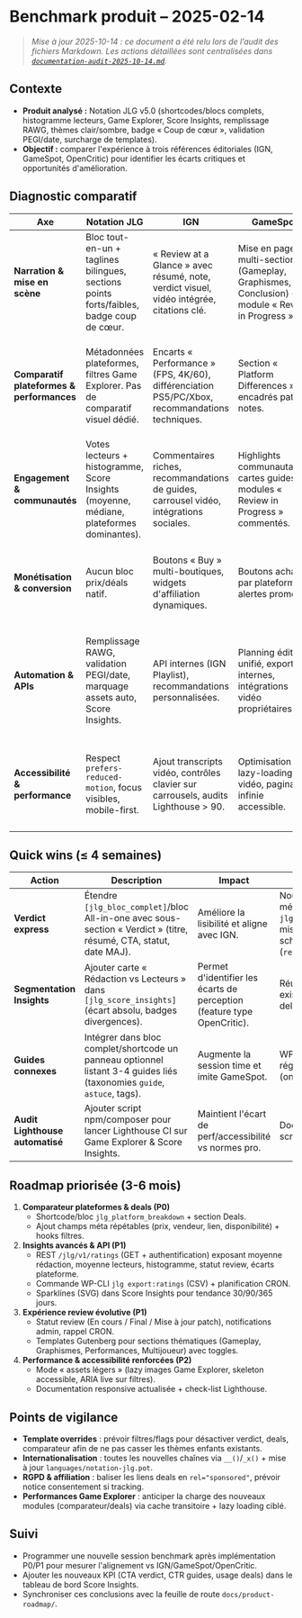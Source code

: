 # Benchmark produit – 2025-02-14

> _Mise à jour 2025-10-14 : ce document a été relu lors de l’audit des fichiers Markdown. Les actions détaillées sont centralisées dans [`documentation-audit-2025-10-14.md`](documentation-audit-2025-10-14.md)._

## Contexte
- **Produit analysé :** Notation JLG v5.0 (shortcodes/blocs complets, histogramme lecteurs, Game Explorer, Score Insights, remplissage RAWG, thèmes clair/sombre, badge « Coup de cœur », validation PEGI/date, surcharge de templates).
- **Objectif :** comparer l'expérience à trois références éditoriales (IGN, GameSpot, OpenCritic) pour identifier les écarts critiques et opportunités d'amélioration.

## Diagnostic comparatif
| Axe | Notation JLG | IGN | GameSpot | OpenCritic | Opportunités clés |
| --- | --- | --- | --- | --- | --- |
| **Narration & mise en scène** | Bloc tout-en-un + taglines bilingues, sections points forts/faibles, badge coup de cœur. | « Review at a Glance » avec résumé, note, verdict visuel, vidéo intégrée, citations clé. | Mise en page multi-sections (Gameplay, Graphismes, Conclusion) + module « Review in Progress ». | Synthèse automatique + agrégation multi-critiques, visuel agrégé (Top Critic, % recommandent). | Créer un sous-bloc « Verdict » configurable (résumé + CTA + date de MAJ) et un statut « Review en cours » surfacés dans le bloc complet et le schema JSON-LD.
| **Comparatif plateformes & performances** | Métadonnées plateformes, filtres Game Explorer. Pas de comparatif visuel dédié. | Encarts « Performance » (FPS, 4K/60), différenciation PS5/PC/Xbox, recommandations techniques. | Section « Platform Differences » + encadrés patch notes. | Tri par plateforme mais focalisé sur agrégation critique. | Ajouter un module `jlg_platform_breakdown` (tableau responsive + badges « Meilleure expérience ») avec champs FPS/résolution/modes et support JSON-LD `gamePlatform`.
| **Engagement & communautés** | Votes lecteurs + histogramme, Score Insights (moyenne, médiane, plateformes dominantes). | Commentaires riches, recommandations de guides, carrousel vidéo, intégrations sociales. | Highlights communautaires, cartes guides, modules « Review in Progress » commentés. | Statuts « Trending », « Hype Meter », suivis d'évolution. | Étendre Score Insights avec segmentation Rédaction vs Lecteurs, tendances (sparkline) et modules de contenus associés (« Guides & astuces » liés par taxonomie).
| **Monétisation & conversion** | Aucun bloc prix/déals natif. | Boutons « Buy » multi-boutiques, widgets d'affiliation dynamiques. | Boutons achat par plateforme + alertes promos. | Comparateur de prix/stock, wishlist. | Créer un widget/section « Deals & disponibilités » (liens trackés, prix, stock, CTA custom). Prévoir configuration par jeu + options d'affiliation.
| **Automation & APIs** | Remplissage RAWG, validation PEGI/date, marquage assets auto, Score Insights. | API internes (IGN Playlist), recommandations personnalisées. | Planning éditorial unifié, exports internes, intégrations vidéo propriétaires. | API publique, exports CSV, webhooks éditeurs. | Étendre l'API REST/RAWG bridge : endpoint `/jlg/v1/ratings` (moyennes, histogramme, statut review), commande WP-CLI `jlg export:ratings` pour CSV planifiables.
| **Accessibilité & performance** | Respect `prefers-reduced-motion`, focus visibles, mobile-first. | Ajout transcripts vidéo, contrôles clavier sur carrousels, audits Lighthouse > 90. | Optimisation lazy-loading vidéo, pagination infinie accessible. | UI légère, filtrage rapide via React. | Mesurer via Lighthouse, compléter doc responsive. Ajouter un mode « images légères » pour Game Explorer (lazy + placeholders) et audits périodiques.

## Quick wins (≤ 4 semaines)
| Action | Description | Impact | Prérequis | KPI ciblé |
| --- | --- | --- | --- | --- |
| **Verdict express** | Étendre `[jlg_bloc_complet]`/bloc All-in-one avec sous-section « Verdict » (titre, résumé, CTA, statut, date MAJ). | Améliore la lisibilité et aligne avec IGN. | Nouveau champ métadonnée `jlg_review_status`, mise à jour schema (`reviewStatus`). | Taux de clic sur CTA > 10 %, adoption > 80 % des nouvelles reviews. |
| **Segmentation Insights** | Ajouter carte « Rédaction vs Lecteurs » dans `[jlg_score_insights]` (écart absolu, badges divergences). | Permet d'identifier les écarts de perception (feature type OpenCritic). | Réutiliser données existantes + calcul delta. | % d'articles avec badge divergence, engagement module. |
| **Guides connexes** | Intégrer dans bloc complet/shortcode un panneau optionnel listant 3-4 guides liés (taxonomies `guide`, `astuce`, tags). | Augmente la session time et imite GameSpot. | WP_Query filtré + réglage global (on/off). | CTR > 8 % sur guides proposés. |
| **Audit Lighthouse automatisé** | Ajouter script npm/composer pour lancer Lighthouse CI sur Game Explorer & Score Insights. | Maintient l'écart de perf/accessibilité vs normes pro. | Docker/CI ou script local + doc. | Score > 90 en Accessibilité et Performance. |

## Roadmap priorisée (3-6 mois)
1. **Comparateur plateformes & deals (P0)**
   - Shortcode/bloc `jlg_platform_breakdown` + section Deals.
   - Ajout champs méta répétables (prix, vendeur, lien, disponibilité) + hooks filtres.
2. **Insights avancés & API (P1)**
   - REST `/jlg/v1/ratings` (GET + authentification) exposant moyenne rédaction, moyenne lecteurs, histogramme, statut review, écarts plateforme.
   - Commande WP-CLI `jlg export:ratings` (CSV) + planification CRON.
   - Sparklines (SVG) dans Score Insights pour tendance 30/90/365 jours.
3. **Expérience review évolutive (P1)**
   - Statut review (En cours / Final / Mise à jour patch), notifications admin, rappel CRON.
   - Templates Gutenberg pour sections thématiques (Gameplay, Graphismes, Performances, Multijoueur) avec toggles.
4. **Performance & accessibilité renforcées (P2)**
   - Mode « assets légers » (lazy images Game Explorer, skeleton accessible, ARIA live sur filtres).
   - Documentation responsive actualisée + check-list Lighthouse.

## Points de vigilance
- **Template overrides** : prévoir filtres/flags pour désactiver verdict, deals, comparateur afin de ne pas casser les thèmes enfants existants.
- **Internationalisation** : toutes les nouvelles chaînes via `__()`/`_x()` + mise à jour `languages/notation-jlg.pot`.
- **RGPD & affiliation** : baliser les liens deals en `rel="sponsored"`, prévoir notice consentement si tracking.
- **Performances Game Explorer** : anticiper la charge des nouveaux modules (comparateur/deals) via cache transitoire + lazy loading ciblé.

## Suivi
- Programmer une nouvelle session benchmark après implémentation P0/P1 pour mesurer l'alignement vs IGN/GameSpot/OpenCritic.
- Ajouter les nouveaux KPI (CTA verdict, CTR guides, usage deals) dans le tableau de bord Score Insights.
- Synchroniser ces conclusions avec la feuille de route `docs/product-roadmap/`.
